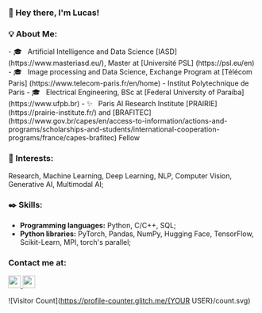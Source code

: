 ### :wave: Hey there, I'm Lucas!

<div align="left"> 
  <h3> <strong>💡 About Me: </strong></h3>
  - 🎓 &nbsp; Artificial Intelligence and Data Science [IASD] (https://www.masteriasd.eu/), Master at [Université PSL] (https://psl.eu/en)
  - 🎓 &nbsp; Image processing and Data Science, Exchange Program at [Télécom Paris] (https://www.telecom-paris.fr/en/home) - Institut Polytechnique de Paris 
  - 🎓 &nbsp; Electrical Engineering, BSc at [Federal University of Paraíba](https://www.ufpb.br)
  - ✨ &nbsp; Paris AI Research Institute [PRAIRIE](https://prairie-institute.fr/) and [BRAFITEC] (https://www.gov.br/capes/en/access-to-information/actions-and-programs/scholarships-and-students/international-cooperation-programs/france/capes-brafitec) Fellow
  
</div>


### :brain: Interests:
Research, Machine Learning, Deep Learning, NLP, Computer Vision, Generative AI, Multimodal AI;

### ✒️ Skills:
- **Programming languages:** Python, C/C++, SQL; 
- **Python libraries:** PyTorch, Pandas, NumPy, Hugging Face, TensorFlow, Scikit-Learn, MPI, torch's parallel;

### Contact me at:

<a href="https://www.linkedin.com/in/lucaspfer/">
    <img height="25" src="https://cdn2.iconfinder.com/data/icons/social-icon-3/512/social_style_3_in-306.png"/>
</a>
<a href="mailto:lucaspefernandes@gmail.com">
    <img height="25" src="https://cdn4.iconfinder.com/data/icons/social-media-logos-6/512/112-gmail_email_mail-256.png"/>
</a>

![Visitor Count](https://profile-counter.glitch.me/{YOUR USER}/count.svg)

